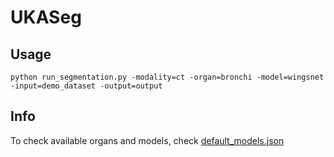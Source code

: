# UKASeg
## Usage
```
python run_segmentation.py -modality=ct -organ=bronchi -model=wingsnet -input=demo_dataset -output=output
```
## Info
To check available organs and models, check [default_models.json](./default_models.json)
